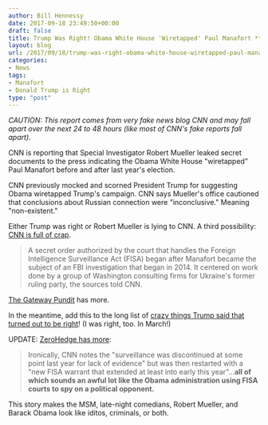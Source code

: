 ```yaml
---
author: Bill Hennessy
date: 2017-09-18 23:49:50+00:00
draft: false
title: Trump Was Right! Obama White House 'Wiretapped' Paul Manafort **UPDATE**
layout: blog
url: /2017/09/18/trump-was-right-obama-white-house-wiretapped-paul-manafort/
categories:
- News
tags:
- Manafort
- Donald Trump is Right
type: "post"
---
```


_CAUTION: This report comes from very fake news blog CNN and may fall apart over the next 24 to 48 hours (like most of CNN's fake reports fall apart)._

CNN is reporting that Special Investigator Robert Mueller leaked secret documents to the press indicating the Obama White House "wiretapped" Paul Manafort before and after last year's election.

CNN previously mocked and scorned President Trump for suggesting Obama wiretapped Trump's campaign. CNN says Mueller's office cautioned that conclusions about Russian connection were "inconclusive." Meaning "non-existent."

Either Trump was right or Robert Mueller is lying to CNN. A third possibility: [CNN is full of crap](https://www.cnn.com/2017/09/18/politics/paul-manafort-government-wiretapped-fisa-russians/index.html).



> A secret order authorized by the court that handles the Foreign Intelligence Surveillance Act (FISA) began after Manafort became the subject of an FBI investigation that began in 2014. It centered on work done by a group of Washington consulting firms for Ukraine's former ruling party, the sources told CNN.



[The Gateway Pundit](https://www.thegatewaypundit.com/2017/09/breaking-obama-fbi-wiretapped-trump-campaign-manager-2016-election/) has more.

In the meantime, add this to the long list of [crazy things Trump said that turned out to be right](https://hennessysview.com/2017/03/07/many-times-trumps-crazy-statements-turned-out-to-be-right/)! (I was right, too. In March!)

UPDATE: [ZeroHedge has more](https://www.zerohedge.com/news/2017-09-18/government-wiretapped-manafort-2014-was-threatened-indictment-during-house-raid-repo):



> Ironically, CNN notes the "surveillance was discontinued at some point last year for lack of evidence" but was then restarted with a "new FISA warrant that extended at least into early this year"...**all of which sounds an awful lot like the Obama administration using FISA courts to spy on a political opponent.**



This story makes the MSM, late-night comedians, Robert Mueller, and Barack Obama look like iditos, criminals, or both.
